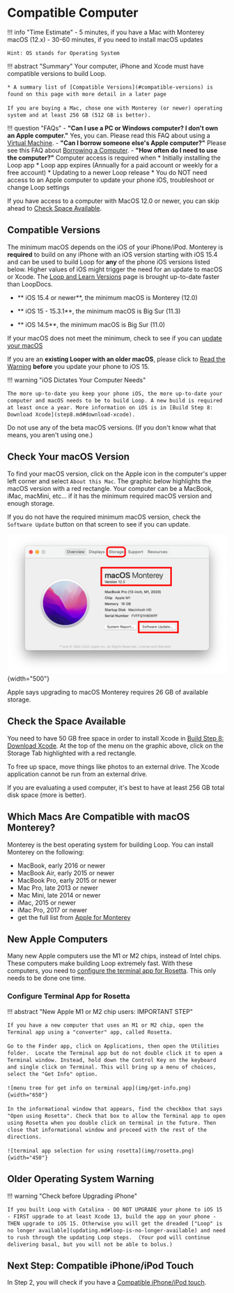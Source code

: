 # Compatible Computer

!!! info "Time Estimate"
    - 5 minutes, if you have a Mac with Monterey macOS (12.x)
    - 30-60 minutes, if you need to install macOS updates

    Hint: OS stands for Operating System

!!! abstract "Summary"
    Your computer, iPhone and Xcode must have compatible versions to build Loop.

    * A summary list of [Compatible Versions](#compatible-versions) is found on this page with more detail in a later page

	If you are buying a Mac, chose one with Monterey (or newer) operating system and at least 256 GB (512 GB is better).


!!! question "FAQs"
    - **"Can I use a PC or Windows computer? I don't own an Apple computer."** Yes, you can. Please read this FAQ about using a [Virtual Machine](../faqs/FAQs.md#can-i-use-a-pc-or-windows-computer-to-build).
    - **"Can I borrow someone else's Apple computer?"** Please see this FAQ about [Borrowing a Computer](../faqs/FAQs.md#do-i-need-to-own-my-own-apple-computer).
    - **"How often do I need to use the computer?"** Computer access is required when
        * Initially installing the Loop app
        * Loop app expires (Annually for a paid account or weekly for a free account)
        * Updating to a newer Loop release
        * You do NOT need access to an Apple computer to update your phone iOS, troubleshoot or change Loop settings


If you have access to a computer with MacOS 12.0 or newer, you can skip ahead to [Check Space Available](#check-the-space-available).

## Compatible Versions

The minimum macOS depends on the iOS of your iPhone/iPod.  Monterey is **required** to build on any iPhone with an iOS version starting with iOS 15.4 and can be used to build Loop for **any** of the phone iOS versions listed below. Higher values of iOS might trigger the need for an update to macOS or Xcode. The [Loop and Learn Versions](https://www.loopandlearn.org/version-updates) page is brought up-to-date faster than LoopDocs.

* ** iOS 15.4 or newer**, the minimum macOS is Monterey (12.0)

* ** iOS 15 - 15.3.1**, the minimum macOS is Big Sur (11.3)

* ** iOS 14.5**, the minimum macOS is Big Sur (11.0)

If your macOS does not meet the minimum, check to see if you can [update your macOS](step1.md#check-your-macos)

If you are an **existing Looper with an older macOS**, please click to [Read the Warning](#older-operating-system-warning) **before** you update your phone to iOS 15.


!!! warning "iOS Dictates Your Computer Needs"

    The more up-to-date you keep your phone iOS, the more up-to-date your computer and macOS needs to be to build Loop. A new build is required at least once a year. More information on iOS is in [Build Step 8: Download Xcode](step8.md#download-xcode).

Do not use any of the beta macOS versions. (If you don't know what that means, you aren't using one.)

## Check Your macOS Version

To find your macOS version, click on the Apple icon in the computer's upper left corner and select `About this Mac`. The graphic below highlights the macOS version with a red rectangle. Your computer can be a MacBook, iMac, macMini, etc... if it has the minimum required macOS version and enough storage.

If you do not have the required minimum macOS version, check the `Software Update` button on that screen to see if you can update.

![image showing macOS and system details](img/macos-12.svg){width="500"}

Apple says upgrading to macOS Monterey requires 26 GB of available storage.

## Check the Space Available

You need to have 50 GB free space in order to install Xcode in [Build Step 8: Download Xcode](step8.md). At the top of the menu on the graphic above, click on the Storage Tab highlighted with a red rectangle.

 To free up space, move things like photos to an external drive. The Xcode application cannot be run from an external drive.

If you are evaluating a used computer, it's best to have at least 256 GB total disk space (more is better).

## Which Macs Are Compatible with macOS Monterey?

Monterey is the best operating system for building Loop. You can install Monterey on the following:

* MacBook, early 2016 or newer
* MacBook Air, early 2015 or newer
* MacBook Pro, early 2015 or newer
* Mac Pro, late 2013 or newer
* Mac Mini, late 2014 or newer
* iMac, 2015 or newer
* iMac Pro, 2017 or newer
* get the full list from [Apple for Monterey](https://support.apple.com/en-us/HT212551)

## New Apple Computers

Many new Apple computers use the M1 or M2 chips, instead of Intel chips. These computers make building Loop extremely fast. With these computers, you need to [configure the terminal app for Rosetta](#configure-terminal-app-for-rosetta). This only needs to be done one time.

### Configure Terminal App for Rosetta

!!! abstract "New Apple M1 or M2 chip users: IMPORTANT STEP"

    If you have a new computer that uses an M1 or M2 chip, open the Terminal app using a "converter" app, called Rosetta.

    Go to the Finder app, click on Applications, then open the Utilities folder.  Locate the Terminal app but do not double click it to open a Terminal window. Instead, hold down the Control Key on the keyboard and single click on Terminal. This will bring up a menu of choices, select the "Get Info" option.

    ![menu tree for get info on terminal app](img/get-info.png){width="650"}

    In the informational window that appears, find the checkbox that says "Open using Rosetta". Check that box to allow the Terminal app to open using Rosetta when you double click on terminal in the future. Then close that informational window and proceed with the rest of the directions.

    ![terminal app selection for using rosetta](img/rosetta.png){width="450"}

## Older Operating System Warning

!!! warning "Check before Upgrading iPhone"

    If you built Loop with Catalina - DO NOT UPGRADE your phone to iOS 15 - FIRST upgrade to at least Xcode 13, build the app on your phone - THEN upgrade to iOS 15. Otherwise you will get the dreaded ["Loop" is no longer available](updating.md#loop-is-no-longer-available) and need to rush through the updating Loop steps.  (Your pod will continue delivering basal, but you will not be able to bolus.)


## Next Step: Compatible iPhone/iPod Touch

In Step 2, you will check if you have a [Compatible iPhone/iPod touch](step2.md).

